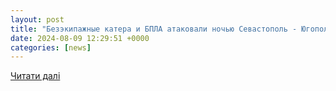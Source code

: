```yaml
---
layout: post
title: "Безэкипажные катера и БПЛА атаковали ночью Севастополь - Югополис"
date: 2024-08-09 12:29:51 +0000
categories: [news]
---
```


[Читати далі](https://www.yugopolis.ru/bezekipazhnye-katera-i-bpla-atakovali-nochyu-sevastopol/)
